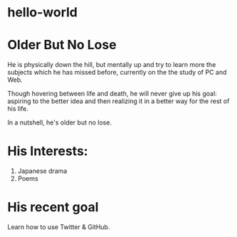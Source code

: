 # hello-world

Older But No Lose
=================
He is physically down the hill, but mentally up and try to learn more the subjects 
which he has missed before, currently on the the study of PC and Web.

Though hovering between life and death, he will never give up his goal: 
aspiring to the better idea and then realizing it in a better way for the rest of his life.

In a nutshell, he's older but no lose.

His Interests:
=================

1. Japanese drama
2. Poems

His recent goal
=================
Learn how to use Twitter & GitHub.

